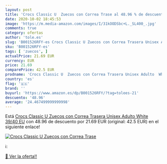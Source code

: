 ```yaml
---
layout: post
title: 'Crocs Classic U  Zuecos con Correa Trase al 48.96 % de descuento'
date: 2020-10-02 18:45:53
image: 'https://m.media-amazon.com/images/I/31kOODSbc+L._SL400_.jpg'
comments: true
category: ofertas
author: 'tole.es'
slug: 'B001526RFY-es Crocs Classic U Zuecos con Correa Trasera Unisex Adulto...'
sku: 'B001526RFY-es'
tags: [ 'zuecos', ]
actualPrice: 21.69 EUR
currency: EUR
price: 21.69
comparePrice: 42.5 EUR
prodname: 'Crocs Classic U  Zuecos con Correa Trasera Unisex Adulto  White  39/40 EU'
country: 'es'
flag: '🇪🇸'
brand: ''
buyurl: 'https://www.amazon.es/dp/B001526RFY/?tag=tolees-21'
descuento: '48.96'
average: '24.467499999999998'
---
```


Está [Crocs Classic U  Zuecos con Correa Trasera Unisex Adulto  White  39/40 EU](https://www.amazon.es/dp/B001526RFY/?tag=tolees-21) con 48.96 de descuento por 21.69 EUR (original: 42.5 EUR) en el siguiente enlace!

[![Crocs Classic U  Zuecos con Correa Trase](https://m.media-amazon.com/images/I/31kOODSbc+L._SL400_.jpg)](https://www.amazon.es/dp/B001526RFY/?tag=tolees-21)

ℹ️:


[🛒 Ver la oferta!!](https://www.amazon.es/dp/B001526RFY/?tag=tolees-21)
